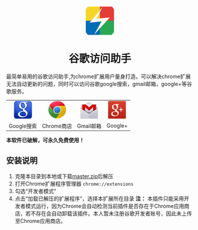 <p align="center"><img width="15%" src="icons/icon-128.png" /></p>
<h1 align="center">谷歌访问助手</h1>

最简单易用的谷歌访问助手,为chrome扩展用户量身打造。可以解决chrome扩展无法自动更新的问题，同时可以访问谷歌google搜索，gmail邮箱，google+等谷歌服务。

<table>
  <tr>
    <td align="center"><img src="theme/img/google.png" /></td>
    <td align="center"><img src="theme/img/chrome.png" /></td>
    <td align="center"><img src="theme/img/gmail.png" /></td>
    <td align="center"><img src="theme/img/googleplus.png" /></td>
  </tr>
  <tr>
    <td align="center">Google搜索</td>
    <td align="center">Chrome商店</td>
    <td align="center">Gmail邮箱</td>
    <td align="center">Google+</td>
  </tr>
</table>

**本软件已破解，可永久免费使用！**

## 安装说明

1. 克隆本目录到本地或下载[master.zip][1]后解压
2. 打开Chrome扩展程序管理器 `chrome://extensions`
3. 勾选“开发者模式”
4. 点击“加载已解压的扩展程序”，选择本扩展所在目录
**注：** 本插件只能采用开发者模式运行，因为Chrome会自动检测当前插件是否存在于Chrome应用商店，若不存在会自动卸载该插件。本人暂未注册谷歌开发者账号，因此未上传至Chrome应用商店。

[1]: https://github.com/hortian/google-access-helper/archive/master.zip
